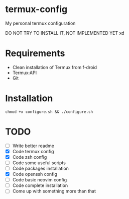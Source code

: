 # termux-config
My personal termux configuration

DO NOT TRY TO INSTALL IT, NOT IMPLEMENTED YET xd
# Requirements
- Clean installation of Termux from f-droid
- Termux:API
- Git

# Installation
`
chmod +x configure.sh && ./configure.sh
`

# TODO
- [ ] Write better readme
- [x] Code termux config 
- [x] Code zsh config 
- [ ] Code some useful scripts
- [ ] Code packages installation 
- [x] Code openssh config 
- [ ] Code basic neovim config 
- [ ] Code complete installation
- [ ] Come up with something more than that
